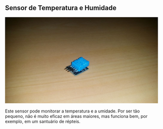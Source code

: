 ## Sensor de Temperatura e Humidade

![alt text](img/1.jpg)

Este sensor pode monitorar a temperatura e a umidade. Por ser tão pequeno, não é muito eficaz em áreas maiores, mas funciona bem, por exemplo, em um santuário de répteis.